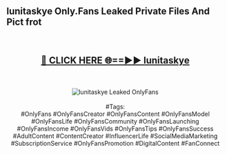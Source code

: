 <h2>lunitaskye Only.Fans Leaked Private Files And Pict frot</h2>
<br>
<div align="center">
<h2><a href="https://mediafiles.top/lunitaskye" rel="nofollow">🔴 CLICK HERE 🌐==►► lunitaskye</a></h2>
<br>
<br>
<a href="https://mediafiles.top/lunitaskye" rel="nofollow" data-target="animated-image.originalLink"><img src="https://i.ibb.co.com/WyWwxjT/player-gif2.gif" alt="lunitaskye Leaked OnlyFans" style="max-width: 100%; display: inline-block;" data-target="animated-image.originalImage"></a>
<br><br>
#Tags:
<br>
#OnlyFans #OnlyFansCreator #OnlyFansContent #OnlyFansModel #OnlyFansLife #OnlyFansCommunity #OnlyFansLaunching #OnlyFansIncome #OnlyFansVids #OnlyFansTips #OnlyFansSuccess #AdultContent #ContentCreator #InfluencerLife #SocialMediaMarketing #SubscriptionService #OnlyFansPromotion #DigitalContent #FanConnect
</div>
<br>